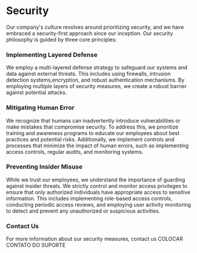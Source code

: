 # Security

Our company's culture revolves around prioritizing security, and we have embraced a security-first approach since our inception. Our security philosophy is guided by three core principles:

### Implementing Layered Defense

We employ a multi-layered defense strategy to safeguard our systems and data against external threats. This includes using firewalls, intrusion detection systems,encryption, and robust authentication mechanisms. By employing multiple layers of security measures, we create a robust barrier against potential attacks.

### Mitigating Human Error

We recognize that humans can inadvertently introduce vulnerabilities or make mistakes that compromise security. To address this, we prioritize training and awareness programs to educate our employees about best practices and potential risks. Additionally, we implement controls and processes that minimize the impact of human errors, such as implementing access controls, regular audits, and monitoring systems.

### Preventing Insider Misuse

While we trust our employees, we understand the importance of guarding against insider threats. We strictly control and monitor access privileges to ensure that only authorized individuals have appropriate access to sensitive information. This includes implementing role-based access controls, conducting periodic access reviews, and employing user activity monitoring to detect and prevent any unauthorized or suspicious activities.

### Contact Us

For more information about our security measures, contact us COLOCAR CONTATO DO SUPORTE
